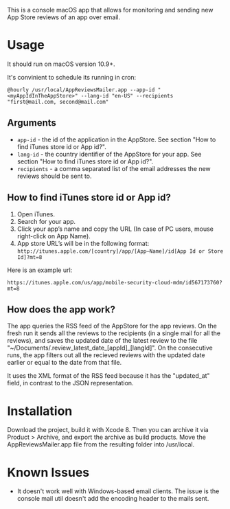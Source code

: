 This is a console macOS app that allows for monitoring and sending new App Store reviews
of an app over email.

# Usage

It should run on macOS version 10.9+.

It's convinient to schedule its running in cron:

```
@hourly /usr/local/AppReviewsMailer.app --app-id "<myAppIdInTheAppStore>" --lang-id "en-US" --recipients "first@mail.com, second@mail.com"
```

## Arguments

* `app-id` - the id of the application in the AppStore. See section "How to find iTunes store id or App id?".
* `lang-id` - the country identifier of the AppStore for your app. See section "How to find iTunes store id or App id?".
* `recipients` - a comma separated list of the email addresses the new reviews should be sent to.

## How to find iTunes store id or App id?

1. Open iTunes.
2. Search for your app.
3. Click your app’s name and copy the URL (In case of PC users, mouse right-click on App Name).
4. App store URL’s will be in the following format:
  `http://itunes.apple.com/[country]/app/[App–Name]/id[App Id or Store Id]?mt=8`

Here is an example url:

`https://itunes.apple.com/us/app/mobile-security-cloud-mdm/id567173760?mt=8`

## How does the app work?

The app queries the RSS feed of the AppStore for the app reviews. On the fresh run it sends all the reviews to the
recipients (in a single mail for all the reviews), and saves the updated date of the latest review to the file
"~/Documents/.review_latest_date_[appId]_[langId]". On the consecutive runs, the app filters out
all the recieved reviews with the updated date earlier or equal to the date from that file.

It uses the XML format of the RSS feed because it has the "updated_at" field, in contrast to the JSON representation.

# Installation

Download the project, build it with Xcode 8. Then you can archive it via Product > Archive, and export the archive as
build products. Move the AppReviewsMailer.app file from the resulting folder into /usr/local.

# Known Issues

* It doesn't work well with Windows-based email clients. The issue is the console mail util doesn't add the encoding
header to the mails sent.

